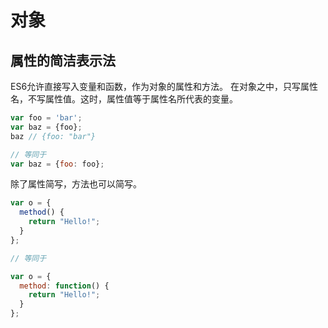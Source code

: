 # 对象

## 属性的简洁表示法

ES6允许直接写入变量和函数，作为对象的属性和方法。
在对象之中，只写属性名，不写属性值。这时，属性值等于属性名所代表的变量。


```javascript
var foo = 'bar';
var baz = {foo};
baz // {foo: "bar"}

// 等同于
var baz = {foo: foo};
```


除了属性简写，方法也可以简写。


```javascript
var o = {
  method() {
    return "Hello!";
  }
};

// 等同于

var o = {
  method: function() {
    return "Hello!";
  }
};
```




